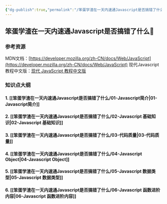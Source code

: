 ```yaml
---
{"dg-publish":true,"permalink":"/笨蛋学渣在一天内速通Javascript是否搞错了什么/000-目录/","tags":["gardenEntry"]}
---
```


## 笨蛋学渣在一天内速通Javascript是否搞错了什么🤔️
### 参考资源
MDN文档：[https://developer.mozilla.org/zh-CN/docs/Web/JavaScript](https://developer.mozilla.org/zh-CN/docs/Web/JavaScript)
现代Javascript教程中文版：[现代 JavaScript 教程中文版](https://zh.javascript.info/)

### 知识点大纲
#### 1. [[笨蛋学渣在一天内速通Javascript是否搞错了什么/01-Javascript简介\|01-Javascript简介]]
#### 2. [[笨蛋学渣在一天内速通Javascript是否搞错了什么/02-Javascript 基础知识\|02-Javascript 基础知识]]
#### 3. [[笨蛋学渣在一天内速通Javascript是否搞错了什么/03-代码质量\|03-代码质量]]
#### 4. [[笨蛋学渣在一天内速通Javascript是否搞错了什么/04-Javascript Object\|04-Javascript Object]]
#### 5. [[笨蛋学渣在一天内速通Javascript是否搞错了什么/05-Javascript 数据类型\|05-Javascript 数据类型]]
#### 6. [[笨蛋学渣在一天内速通Javascript是否搞错了什么/06-Javascript 函数进阶内容\|06-Javascript 函数进阶内容]]



